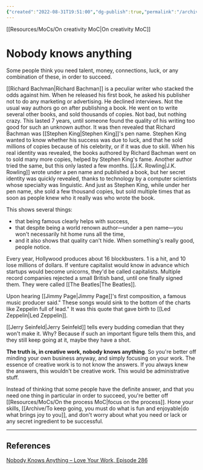 ```yaml
---
{"created":"2022-08-31T19:51:00","dg-publish":true,"permalink":"/archive/nobody-knows-anything/","dgPassFrontmatter":true,"updated":"2024-12-21T22:43:57.643+01:00"}
---
```


[[Resources/MoCs/On creativity MoC\|On creativity MoC]]
# Nobody knows anything

Some people think you need talent, money, connections, luck, or any combination of these, in order to succeed.

[[Richard Bachman\|Richard Bachman]] is a peculiar writer who stacked the odds against him. When he released his first book, he asked his publisher not to do any marketing or advertising. He declined interviews. Not the usual way authors go on after publishing a book. 
He went on to write several other books, and sold thousands of copies. Not bad, but nothing crazy. This lasted 7 years, until someone found the quality of his writing too good for such an unknown author. It was then revealed that Richard Bachman was [[Stephen King\|Stephen King]]'s pen name. 
Stephen King wanted to know whether his success was due to luck, and that he sold millions of copies because of his celebrity, or if it was due to skill. 
When his real identity was revealed, the books authored by Richard Bachman went on to sold many more copies, helped by Stephen King's fame. 
Another author tried the same, but this only lasted a few months. [[J.K. Rowling\|J.K. Rowling]] wrote under a pen name and published a book, but her secret identity was quickly revealed, thanks to technology by a computer scientists whose specialty was linguistic. And just as Stephen King, while under her pen name, she sold a few thousand copies, but sold multiple times that as soon as people knew who it really was who wrote the book.

This shows several things: 
- that being famous clearly helps with success,
- that despite being a world renown author—under a pen name—you won't necessarily hit home runs all the time,
- and it also shows that quality can't hide. When something's really good, people notice.

Every year, Hollywood produces about 16 blockbusters. 1 is a hit, and 10 lose millions of dollars. 
If venture capitalist would know in advance which startups would become unicorns, they'd be called capitalists.
Multiple record companies rejected a small British band, until one finally signed them. They were called [[The Beatles\|The Beatles]].

Upon hearing [[Jimmy Page\|Jimmy Page]]'s first composition, a famous music producer said." These songs would sink to the bottom of the charts like Zeppelin full of lead." It was this quote that gave birth to [[Led Zeppelin\|Led Zeppelin]].

[[Jerry Seinfeld\|Jerry Seinfeld]] tells every budding comedian that they won't make it. Why? Because if such an important figure tells them this, and they still keep going at it, maybe they have a shot.

**The truth is, in creative work, nobody knows anything**. So you're better off minding your own business anyway, and simply focusing on your work. 
The essence of creative work is to not know the answers. If you always knew the answers, this wouldn't be creative work. This would be administrative stuff.

Instead of thinking that some people have the definite answer, and that you need one thing in particular in order to succeed, you're better off [[Resources/MoCs/On the process MoC\|focus on the process]]. Hone your skills, [[Archive/To keep going, you must do what is fun and enjoyable\|do what brings joy to you]], and don't worry about what you need or lack or any secret ingredient to be successful.

---
## References
[Nobody Knows Anything – Love Your Work, Episode 286](https://kadavy.net/blog/posts/nobody-knows-anything/)